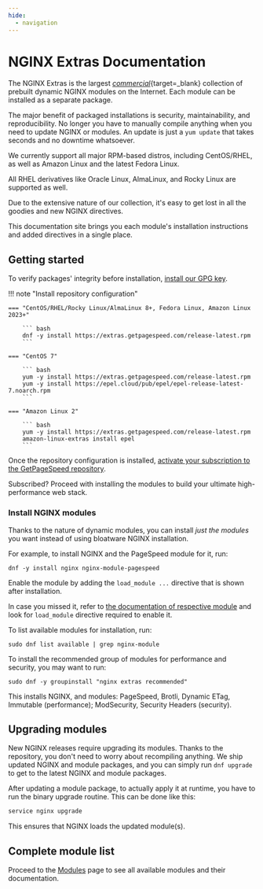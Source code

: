 ```yaml
---
hide:
  - navigation
---
```


# NGINX Extras Documentation

The NGINX Extras is the largest [_commercial_](https://www.getpagespeed.com/repo-subscribe){target=_blank} collection of prebuilt dynamic NGINX modules on the Internet.
Each module can be installed as a separate package.

The major benefit of packaged installations is security, maintainability, and reproducibility.
No longer you have to manually compile anything when you need to update NGINX or modules.
An update is just a `yum update` that takes seconds and no downtime whatsoever.

We currently support all major RPM-based distros, including CentOS/RHEL,
as well as Amazon Linux and the latest Fedora Linux.

All RHEL derivatives like Oracle Linux, AlmaLinux, and Rocky Linux are supported as well.

Due to the extensive nature of our collection, it's easy to get lost in all the goodies and new NGINX directives.

This documentation site brings you each module's installation instructions and added directives
in a single place. 

## Getting started

To verify packages' integrity before installation, [install our GPG key](integrity.md).

!!! note "Install repository configuration"

    === "CentOS/RHEL/Rocky Linux/AlmaLinux 8+, Fedora Linux, Amazon Linux 2023+"

        ``` bash
        dnf -y install https://extras.getpagespeed.com/release-latest.rpm
        ```

    === "CentOS 7"

        ``` bash
        yum -y install https://extras.getpagespeed.com/release-latest.rpm
        yum -y install https://epel.cloud/pub/epel/epel-release-latest-7.noarch.rpm
        ```

    === "Amazon Linux 2"

        ``` bash
        yum -y install https://extras.getpagespeed.com/release-latest.rpm
        amazon-linux-extras install epel
        ```

Once the repository configuration is installed, <a href="https://www.getpagespeed.com/repo-subscribe">activate your subscription to the GetPageSpeed repository</a>.

Subscribed? Proceed with installing the modules to build your ultimate high-performance web stack.

### Install NGINX modules

Thanks to the nature of dynamic modules, you can install *just the modules* you want instead of using bloatware NGINX installation. 

For example, to install NGINX and the PageSpeed module for it, run:

    dnf -y install nginx nginx-module-pagespeed

Enable the module by adding the `load_module ...` directive that is shown after installation.

In case you missed it, refer to [the documentation of respective module](https://nginx-extras.getpagespeed.com/modules/) and look for `load_module` directive
required to enable it.

To list available modules for installation, run:

    sudo dnf list available | grep nginx-module

To install the recommended group of modules for performance and security, you may want to run:

    sudo dnf -y groupinstall "nginx extras recommended"

This installs NGINX, and modules: PageSpeed, Brotli, Dynamic ETag, Immutable (performance); ModSecurity, Security Headers (security).

## Upgrading modules

New NGINX releases require upgrading its modules. Thanks to the repository, you don't need to worry about recompiling anything.
We ship updated NGINX and module packages, and you can simply run `dnf upgrade` to get to the latest NGINX and module packages.

After updating a module package, to actually apply it at runtime, you have to run the binary upgrade routine.
This can be done like this:

```bash
service nginx upgrade
```

This ensures that NGINX loads the updated module(s).

## Complete module list

Proceed to the [Modules](https://nginx-extras.getpagespeed.com/modules/) page to see all available modules and their documentation.
